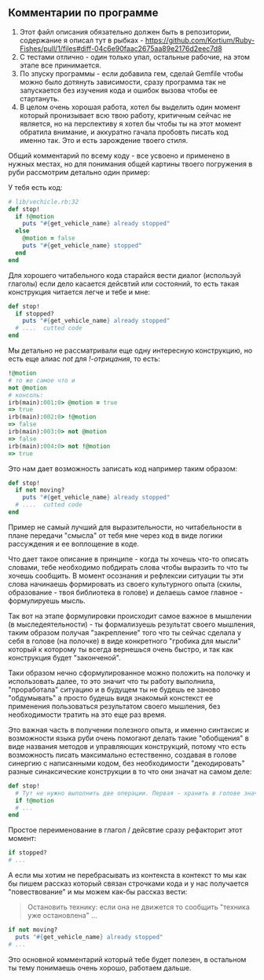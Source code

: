 ## Комментарии по программе

1. Этот файл описания обязательно должен быть в репозитории, содержание я описал тут в рыбках - https://github.com/Kortium/Ruby-Fishes/pull/1/files#diff-04c6e90faac2675aa89e2176d2eec7d8
2. С тестами отлично - один только упал, остальные рабочие, на этом этапе все принимается.
3. По зпуску программы - если добавила гем, сделай Gemfile чтобы можно было дотянуть зависимости, сразу программа так не запускается без изучения кода и ошибок вызова чтобы ее стартануть.
4. В целом очень хорошая работа, хотел бы выделить один момент который пронизывает всю твою работу, критичным сейчас не является, но на перспективу я хотел бы чтобы ты на этот момент обратила внимание, и аккуратно гачала пробовть писать код именно так. Это и есть зарождение твоего стиля.

Общий комментарий по всему коду - все усвоено и применено в нужных местах, но для понимания общей картины твоего погружения в руби рассмотрим детально один пример:

У тебя есть код:

```ruby
# lib/vechicle.rb:32
def stop!
  if !@motion
    puts "#{get_vehicle_name} already stopped"
  else
    @motion = false
    puts "#{get_vehicle_name} stopped"
  end
end
```
Для хорошего читабельного кода старайся вести диалог (используй глаголы) если дело касается дейсвтий или состояний, то есть такая конструкция читается легче и тебе и мне:

```ruby
def stop!
  if stopped?
    puts "#{get_vehicle_name} already stopped"
  # ....  cutted code
end
```
Мы детально не рассматривали еще одну интересную конструкцию, но есть еще алиас _not_ для *!-отрицания*, то есть:
```ruby
!@motion
# то же самое что и
not @motion
# консоль:
irb(main):001:0> @motion = true
=> true
irb(main):002:0> !@motion
=> false
irb(main):003:0> not @motion
=> false
irb(main):004:0> not !@motion
=> true
```
Это нам дает возможность записать код например таким образом:
```ruby
def stop!
  if not moving?
    puts "#{get_vehicle_name} already stopped"
  # ....  cutted code
end
```
Пример не самый лучший для выразительности, но читабельности в плане передачи "смысла" от тебя мне через код в виде логики рассуждения и ее воплощение в коде.

Что дает такое описание в принципе - когда ты хочешь что-то описать словами, тебе необходимо побдирать слова чтобы выразить то что ты хочешь сообщить. В момент осознания и рефлексии ситуации ты эти слова начинаешь формировать из своего культурного опыта (скилы, образование - твоя библиотека в голове) и делаешь самое главное - формулируешь мысль.

Так вот на этапе формулировки происходит самое важное в мышлении (в мыследеятельности) - ты формализуешь результат своего мышления, таким образом получая "закрепление" того что ты сейчас сделала у себя в голове (на полочке) в виде конкретного "гробика для мысли" который к которому ты всегда вернешься очень быстро, и так как конструкция будет "законченой".

Таки образом нечно сформулированное можно положить на полочку и использовать далее, то это значит что ты работу выполнила, "проработала" ситуацию и в будущем ты не будешь ее заново "обдумывать" а просто будешь видя знакомый констекст ее применения пользоваться результатом своего мышления, без необходимости тратить на это еще раз время.

Это важная часть в получении полезного опыта, и именно синтаксис и возможности языка руби очень помогают делать такие "обобщения" в виде названия методов и управляющих конструкций, потому что есть возможность писать максимально естественно, создавая в голове синергию с написанными кодом, без необходимости "декодировать" разные синаксические конструкции в то что они значат на самом деле:
```ruby
def stop!
  # Тут не нужно выполнить две операции. Первая - хранить в голове значение @motion так как не сразу очевидно что такое "движение"
  if !@motion
  # ...  
end
```
Простое переименование в глагол / дейсвтие сразу рефакторит этот момент:
```ruby
if stopped?
# ...  
```

А если мы хотим не перебрасывать из контекста в контекст то мы как бы пишем рассказ который связан строчками кода и у нас получается "повествование" и мы можем как-бы рассказ вести:
> Остановить технику: если она не движется то сообщить "техника уже остановлена" ...

```ruby
if not moving?
  puts "#{get_vehicle_name} already stopped"
# ...  
```

Это основной комментарий который тебе будет полезен, в остальном ты тему понимаешь очень хорошо, работаем дальше.
